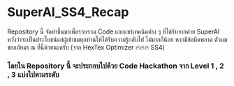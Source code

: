 # SuperAI_SS4_Recap

<p>
 Repository นี้ จัดทำขึ้นมาเพื่อรวบรวม Code และแชร์เทคนิคต่าง ๆ ที่ได้รับจากค่าย SuperAI หวังว่าจะเป็นประโยชน์แก่ผู้เข้าชมทุกท่านให้ได้รับความรู้กลับไป ไม่มากก็น้อย หากมีข้อผิดพลาด ตัวผมขออภัยมา ณ ที่นี้ด้วยนะครับ (จาก HexTex Optimizer 🔥🔥🔥 SS4)
</p>

### โดยใน Repository นี้ จะประกอบไปด้วย Code Hackathon จาก Level 1 , 2 , 3 แบ่งไปตามระดับ
